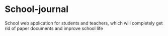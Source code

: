 # School-journal
School web application for students and teachers, which will completely get rid of paper documents and improve school life
